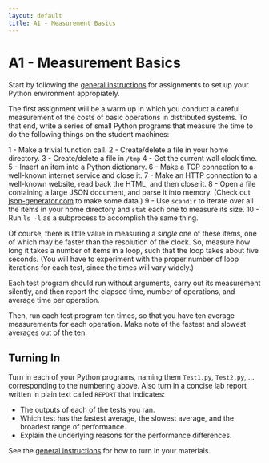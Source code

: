 ```yaml
---
layout: default
title: A1 - Measurement Basics
---
```

# A1 - Measurement Basics

Start by following the [general instructions](general) for assignments
to set up your Python environment appropiately.

The first assignment will be a warm up in which you conduct a careful
measurement of the costs of basic operations in distributed systems.
To that end, write a series of small Python programs that measure the time to do the following things on the student machines:

1 - Make a trivial function call.
2 - Create/delete a file in your home directory.
3 - Create/delete a file in `/tmp`
4 - Get the current wall clock time.
5 - Insert an item into a Python dictionary.
6 - Make a TCP connection to a well-known internet service and close it.
7 - Make an HTTP connection to a well-known website, read back the HTML, and then close it.
8 - Open a file containing a large JSON document, and parse it into memory.  (Check out [json-generator.com](http://www.json-generator.com) to make some data.)
9 - Use `scandir` to iterate over all the items in your home directory and `stat` each one to measure its size.
10 - Run `ls -l` as a subprocess to accomplish the same thing.

Of course, there is little value in measuring a <i>single</i>
one of these items, one of which may be faster than the resolution
of the clock.  So, measure how long it takes a number of items
in a loop, such that the loop takes about five seconds.
(You will have to experiment with the proper number of
loop iterations for each test, since the times will vary widely.)

Each test program should run without arguments, carry out its
measurement silently, and then report the elapsed time, number
of operations, and average time per operation.

Then, run each test program ten times, so that you have ten
average measurements for each operation.  Make note of the fastest
and slowest averages out of the ten.

## Turning In

Turn in each of your Python programs, naming them `Test1.py`, `Test2.py`, ... corresponding to the numbering above.  Also turn in a concise lab report written in plain text called `REPORT` that indicates:
- The outputs of each of the tests you ran.
- Which test has the fastest average, the slowest average, and the broadest range of performance.
- Explain the underlying reasons for the performance differences.

See the [general instructions](general) for how to turn in your materials.
